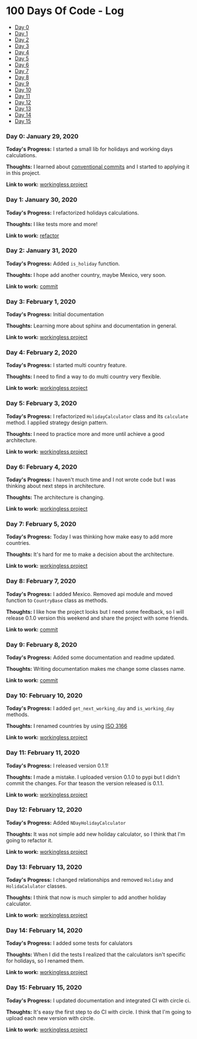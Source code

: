 # 100 Days Of Code - Log

* [Day 0](#day0)
* [Day 1](#day1)
* [Day 2](#day2)
* [Day 3](#day3)
* [Day 4](#day4)
* [Day 5](#day5)
* [Day 6](#day6)
* [Day 7](#day7)
* [Day 8](#day8)
* [Day 9](#day9)
* [Day 10](#day10)
* [Day 11](#day11)
* [Day 12](#day12)
* [Day 13](#day13)
* [Day 14](#day14)
* [Day 15](#day15)


<a id="day0"></a>
### Day 0: January 29, 2020

**Today's Progress:** I started a small lib for holidays and working days calculations.

**Thoughts:** I learned about [conventional commits](https://www.conventionalcommits.org/en/v1.0.0/) and I started to applying it in this project.

**Link to work:** [workingless project](https://github.com/pity7736/workingless)

<a id="day1"></a>
### Day 1: January 30, 2020

**Today's Progress:** I refactorized holidays calculations.

**Thoughts:** I like tests more and more!

**Link to work:** [refactor](https://github.com/pity7736/workingless/commit/310f3a7447f45d34d6cfe862da014a8b8fa787b3)

<a id="day2"></a>
### Day 2: January 31, 2020

**Today's Progress:** Added `is_holiday` function.

**Thoughts:** I hope add another country, maybe Mexico, very soon.

**Link to work:** [commit](https://github.com/pity7736/workingless/commit/e44b0cd7b67001fe1d469e9967b857ca6fa09554)


<a id="day3"></a>
### Day 3: February 1, 2020

**Today's Progress:** Initial documentation

**Thoughts:** Learning more about sphinx and documentation in general.

**Link to work:** [workingless project](https://github.com/pity7736/workingless)

<a id="day4"></a>
### Day 4: February 2, 2020

**Today's Progress:** I started multi country feature.

**Thoughts:** I need to find a way to do multi country very flexible.

**Link to work:** [workingless project](https://github.com/pity7736/workingless)

<a id="day5"></a>
### Day 5: February 3, 2020

**Today's Progress:** I refactorized `HolidayCalculator` class and its `calculate` method. I applied strategy design pattern.

**Thoughts:** I need to practice more and more until achieve a good architecture.

**Link to work:** [workingless project](https://github.com/pity7736/workingless)

<a id="day6"></a>
### Day 6: February 4, 2020

**Today's Progress:** I haven't much time and I not wrote code but I was thinking about next steps in architecture.

**Thoughts:** The architecture is changing.

**Link to work:** [workingless project](https://github.com/pity7736/workingless)

<a id="day7"></a>
### Day 7: February 5, 2020

**Today's Progress:** Today I was thinking how make easy to add more countries.

**Thoughts:** It's hard for me to make a decision about the architecture.

**Link to work:** [workingless project](https://github.com/pity7736/workingless)

<a id="day8"></a>
### Day 8: February 7, 2020

**Today's Progress:** I added Mexico. Removed api module and moved function to `CountryBase` class as methods.

**Thoughts:** I like how the project looks but I need some feedback, so I will release 0.1.0 version this weekend and share the project with some friends.

**Link to work:** [commit](https://github.com/pity7736/workingless/commit/0639f3efa9ea1e9f7c16aceed1ebd22437f91c04)

<a id="day9"></a>
### Day 9: February 8, 2020

**Today's Progress:** Added some documentation and readme updated.

**Thoughts:** Writing documentation makes me change some classes name.

**Link to work:** [commit](https://github.com/pity7736/workingless/commit/47024c9544014f26b692023831e2bc2e9ef97a35)

<a id="day10"></a>
### Day 10: February 10, 2020

**Today's Progress:** I added `get_next_working_day` and `is_working_day` methods.

**Thoughts:** I renamed countries by using [ISO 3166](https://en.wikipedia.org/wiki/List_of_ISO_3166_country_codes)

**Link to work:** [workingless project](https://github.com/pity7736/workingless)

<a id="day11"></a>
### Day 11: February 11, 2020

**Today's Progress:** I released version 0.1.1!

**Thoughts:** I made a mistake. I uploaded version 0.1.0 to pypi but I didn't commit the changes. For thar teason the version released is 0.1.1.

**Link to work:** [workingless project](https://github.com/pity7736/workingless)


<a id="day12"></a>
### Day 12: February 12, 2020

**Today's Progress:** Added `NDayHolidayCalculator`

**Thoughts:** It was not simple add new holiday calculator, so I think that I'm going to refactor it.

**Link to work:** [workingless project](https://github.com/pity7736/workingless)


<a id="day13"></a>
### Day 13: February 13, 2020

**Today's Progress:** I changed relationships and removed `Holiday` and `HolidaCalulator` classes.

**Thoughts:** I think that now is much simpler to add another holiday calculator.

**Link to work:** [workingless project](https://github.com/pity7736/workingless)

<a id="day14"></a>
### Day 14: February 14, 2020

**Today's Progress:** I added some tests for calulators

**Thoughts:** When I did the tests I realized that the calculators isn't specific for holidays, so I renamed them.

**Link to work:** [workingless project](https://github.com/pity7736/workingless)


<a id="day15"></a>
### Day 15: February 15, 2020

**Today's Progress:** I updated documentation and integrated CI with circle ci.

**Thoughts:** It's easy the first step to do CI with circle. I think that I'm going to upload each new version with circle.

**Link to work:** [workingless project](https://github.com/pity7736/workingless)

